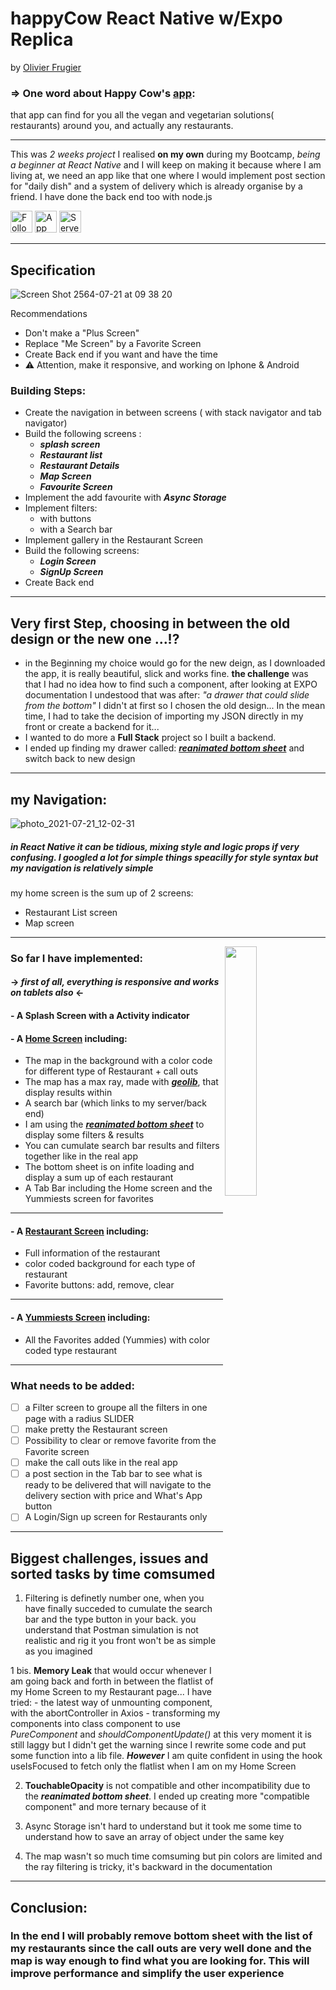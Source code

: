 # happyCow React Native w/Expo Replica
by [Olivier Frugier](https://github.com/voyagebagage) 

### => One word about Happy Cow's [app](https://www.happycow.net/mobile): 
that app can find for you all the vegan and vegetarian solutions( restaurants) around you, and actually any restaurants.                             

--------------------------
This was *2 weeks project* I realised **on my own**
 during my Bootcamp, *being a beginner at React Native* and I will keep on making it because where I am living at, we need an app like that one where I would implement post section for "daily dish" and a system of delivery which is already organise by a friend. I have done the back end too with node.js

[<img alt="Follow Voyage Bagage" src="https://i.imgur.com/GJgES2p.png" height="35px">](https://github.com/voyagebagage)
[<img alt="App Repository" src="https://imgur.com/XyaL8Dg.png" height="35px">](https://github.com/voyagebagage/oliv-happyCow-native)
[<img alt="Server Repository" src="https://imgur.com/rod7TG4.png" height="35px">](https://github.com/voyagebagage/olivDev--happy-cow--back)

--------------------------
## Specification
![Screen Shot 2564-07-21 at 09 38 20](https://user-images.githubusercontent.com/81431557/126422999-c1639e5e-543f-4814-b68d-61e9d84ceac8.png)

Recommendations
- Don't make a "Plus Screen"
- Replace "Me Screen" by a Favorite Screen
- Create Back end if you want and have the time
- ⚠  Attention, make it responsive, and working on Iphone & Android

### Building Steps:
- Create the navigation in between screens ( with stack navigator and tab navigator)
- Build the following screens :
  - _**splash screen**_
  - _**Restaurant list**_ 
  - _**Restaurant Details**_
  - _**Map Screen**_ 
  - _**Favourite Screen**_
- Implement the add favourite with _**Async Storage**_ 
- Implement filters:
    - with buttons
    - with a Search bar
- Implement gallery in the Restaurant Screen 
- Build the following screens:
   - _**Login Screen**_
   - _**SignUp Screen**_
- Create Back end
--------------------------
## Very first Step, choosing in between the old design or the new one ...!?
- in the Beginning my choice would go for the new deign, as I downloaded the app, it is really beautiful, slick and works fine.
**the challenge** was that I had no idea how to find such a component, after looking at EXPO documentation I undestood that was after: 
 _"a drawer that could slide from the bottom"_
I didn't at first so I chosen the old design... In the mean time, I had to take the decision of importing my JSON directly in my front or create a backend for it...
- I wanted to do more a **Full Stack** project so I built a backend.
- I ended up finding my drawer called: [_**reanimated bottom sheet**_](https://github.com/osdnk/react-native-reanimated-bottom-sheet) and switch back to new design
--------------------------
## my Navigation:
![photo_2021-07-21_12-02-31](https://user-images.githubusercontent.com/81431557/126433631-55a9e349-79c8-43e6-9700-6d60c9a93953.jpg)
##### in React Native it can be tidious, mixing style and logic props if very confusing. I googled a lot for simple things speacilly for style syntax but my navigation is relatively simple 

my home screen is the sum up of 2 screens:
  - Restaurant List screen
  - Map screen
--------------------------
<img src="https://user-images.githubusercontent.com/81431557/124770620-ad2c0900-df64-11eb-91a2-1ba72144ac66.png" align="right" min-height="40%" width="32%"/>

### So far I have implemented:

#### -> _first of all, everything is responsive and works on tablets also_ <-

#### - A Splash Screen with a Activity indicator

#### - A [Home Screen](https://github.com/voyagebagage/oliv-happyCow-native/blob/main/containers/HomeScreen.js) including:
   * The map in the background with a color code for different type of Restaurant + call outs
   * The map has a max ray, made with [_**geolib**_](https://www.npmjs.com/package/geolib), that display results within
   * A search bar (which links to my server/back end)
   * I am using the [_**reanimated bottom sheet**_](https://github.com/osdnk/react-native-reanimated-bottom-sheet) to display some filters & results 
   * You can cumulate search bar results and filters together like in the real app
   * The bottom sheet is on infite loading and display a sum up of each restaurant
   * A Tab Bar including the Home screen and the Yummiests screen for favorites
--------------------------
#### - A [Restaurant Screen](https://github.com/voyagebagage/oliv-happyCow-native/blob/main/containers/RestaurantScreen.js) including:
   * Full information of the restaurant 
   * color coded background for each type of restaurant
   * Favorite buttons: add, remove, clear
--------------------------
#### - A [Yummiests Screen](https://github.com/voyagebagage/oliv-happyCow-native/blob/main/containers/Yummiests.js) including:
   * All the Favorites added (Yummies) with color coded type restaurant

--------------------------

 ### What needs to be added:
   - [ ] a Filter screen to groupe all the filters in one page with a radius SLIDER
   - [ ] make pretty the Restaurant screen
   - [ ] Possibility to clear or remove favorite from the Favorite screen
   - [ ] make the call outs like in the real app
   - [ ] a post section in the Tab bar to see what is ready to be delivered that
     will navigate to the delivery section with price and What's App button
   - [ ] A Login/Sign up screen for Restaurants only
--------------------------

## Biggest challenges, issues and sorted tasks by time comsumed 

  1. Filtering is definetly number one, when you have finally succeded to cumulate the search bar and the type button in your back. you understand that Postman simulation is not realistic and rig it you front won't be as simple as you imagined

  1 bis. **Memory Leak** that would occur whenever I am going back and forth in between the flatlist of my Home Screen to my Restaurant page... I have tried:
    - the latest way of unmounting component, with the abortController in Axios
    - transforming my components into class component to use _PureComponent_ and _shouldComponentUpdate()_
at this very moment it is still laggy but I didn't get the warning since I rewrite some code and put some function into a lib file.
_**However**_ I am quite confident in using the hook useIsFocused to fetch only the flatlist when I am on my Home Screen

2. **TouchableOpacity** is not compatible and other incompatibility due to the _**reanimated bottom sheet**_. I ended up creating more "compatible component" and more ternary because of it

3. Async Storage isn't hard to understand but it took me some time to understand how to save an array of object under the same key

4. The map wasn't so much time comsuming but pin colors are limited and the ray filtering is tricky, it's backward in the documentation
--------------------------

## Conclusion:

### In the end I will probably remove bottom sheet with the list of my restaurants since the call outs are very well done and the map is way enough to find what you are looking for. This will improve performance and simplify the user experience
